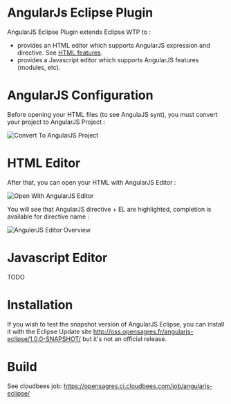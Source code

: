 AngularJs Eclipse Plugin
=================

AngularJS Eclipse Plugin extends Eclipse WTP to : 

 * provides an HTML editor which supports AngularJS expression and directive. See [HTML features](https://github.com/angelozerr/angularjs-eclipse/wiki/HTML-Features).
 * provides a Javascript editor which supports AngularJS features (modules, etc).

# AngularJS Configuration

Before opening your HTML files (to see AngulaJS synt), you must  convert your project to AngularJS Project : 

![Convert To AngularJS Project](https://github.com/angelozerr/angularjs-eclipse/wiki/images/ConfigureToAngularProject.png)

# HTML Editor

After that, you can open your HTML with AngularJS Editor : 

![Open With AngularJS Editor](https://github.com/angelozerr/angularjs-eclipse/wiki/images/OpenWithAngularEditor.png)

You will see that AngularJS directive + EL are highlighted, completion is available for directive name : 

![AngulerJS Editor Overview](https://github.com/angelozerr/angularjs-eclipse/wiki/images/HTMLAngularEditorOverview.png)

# Javascript Editor

TODO

# Installation

If you wish to test the snapshot version of AngularJS Eclipse, you can install it with the Eclipse Update site 
http://oss.opensagres.fr/angularjs-eclipse/1.0.0-SNAPSHOT/ but it's not an official release.

# Build

See cloudbees job: https://opensagres.ci.cloudbees.com/job/angularjs-eclipse/
